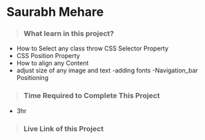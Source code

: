 #  **Saurabh Mehare**

>### What learn in this project?
- How to Select any class throw CSS   Selector Property
- CSS Position Property
- How to align any Content 
- adjust size of any image and text
-adding fonts 
-Navigation_bar Positioning

>### Time Required to Complete This Project
- 3hr 

>### Live Link of this Project
